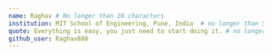 ```yaml
---
name: Raghav # No longer than 28 characters
institution: MIT School of Engineering, Pune, India  # no longer than 58 characters
quote: Everything is easy, you just need to start doing it. # no longer than 100 characters, avoid using quotes(") to guarantee the format remains the same.
github_user: Raghav888
---
```

